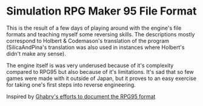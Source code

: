 # Simulation RPG Maker 95 File Format

This is the result of a few days of playing around with the engine's file formats and teaching myself some reversing skills.
The descriptions mostly correspond to Holbert & Codemason's translation of the program (SilicaAndPina's translation was also used in instances where Holbert's didn't make any sense).

The engine itself is was very underused because of it's complexity compared to RPG95 but also because of it's limitations. It's sad that so few games were made with it outside of Japan, but it proves to an easy exercise for taking one's first steps into reverse engineering.

Inspired by [Ghabry's efforts to document the RPG95 format](https://github.com/Ghabry/rpg95-fileformat)


